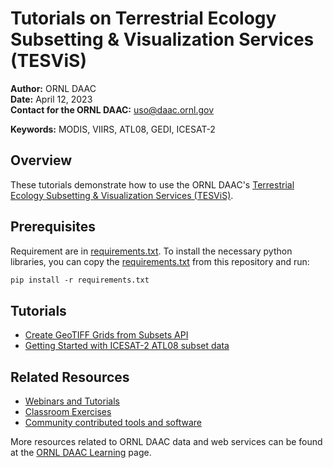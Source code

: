 # Tutorials on Terrestrial Ecology Subsetting & Visualization Services (TESViS)

**Author:** ORNL DAAC       
**Date:** April 12, 2023       
**Contact for the ORNL DAAC:** uso@daac.ornl.gov

**Keywords:** MODIS, VIIRS, ATL08, GEDI, ICESAT-2

## Overview      
These tutorials demonstrate how to use the ORNL DAAC's [Terrestrial Ecology Subsetting & Visualization Services (TESViS)](https://modis.ornl.gov/). 

## Prerequisites
Requirement are in [requirements.txt](requirements.txt). To install the necessary python libraries, you can copy the [requirements.txt](requirements.txt) from this repository and run:

```bash
pip install -r requirements.txt
```
## Tutorials
- [Create GeoTIFF Grids from Subsets API](notebooks/grids_modis_api.ipynb)
- [Getting Started with ICESAT-2 ATL08 subset data](notebooks/getting_started_icesat2_atl08.ipynb)

## Related Resources
- [Webinars and Tutorials](https://modis.ornl.gov/resources.html#elearning)
- [Classroom Exercises](https://modis.ornl.gov/resources.html)
- [Community contributed tools and software](https://modis.ornl.gov/resources.html#tools)

More resources related to ORNL DAAC data and web services can be found at the [ORNL DAAC Learning](https://daac.ornl.gov/resources/learning/) page.
